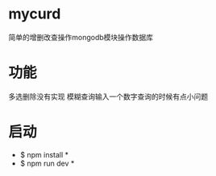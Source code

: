 # mycurd
简单的增删改查操作mongodb模块操作数据库
# 功能
多选删除没有实现
模糊查询输入一个数字查询的时候有点小问题
# 启动
* $ npm install *
* $ npm run dev *
